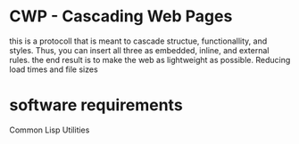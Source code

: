 # CWP - Cascading Web Pages
this is a protocoll that is meant to cascade structue, functionallity, and styles.
Thus, you can insert all three as embedded, inline, and external rules.
the end result is to make the web as lightweight as possible. Reducing load times and file sizes

# software requirements
Common Lisp Utilities
